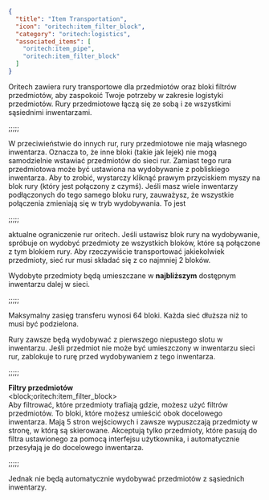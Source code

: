 ```json
{
  "title": "Item Transportation",
  "icon": "oritech:item_filter_block",
  "category": "oritech:logistics",
  "associated_items": [
    "oritech:item_pipe",
    "oritech:item_filter_block"
  ]
}
```

Oritech zawiera rury transportowe dla przedmiotów oraz bloki filtrów przedmiotów, aby zaspokoić Twoje potrzeby w zakresie logistyki przedmiotów. Rury przedmiotowe łączą się ze sobą i ze wszystkimi sąsiednimi inwentarzami.

;;;;;

W przeciwieństwie do innych rur, rury przedmiotowe nie mają własnego inwentarza. Oznacza to, że inne bloki (takie jak lejek) nie mogą samodzielnie wstawiać przedmiotów do sieci rur. Zamiast tego rura przedmiotowa może być ustawiona na wydobywanie z pobliskiego inwentarza. Aby to zrobić, wystarczy kliknąć prawym przyciskiem myszy na blok rury (który jest połączony z czymś). Jeśli masz wiele inwentarzy podłączonych do tego samego bloku rury, zauważysz, że wszystkie połączenia zmieniają się w tryb wydobywania. To jest

;;;;;

aktualne ograniczenie rur oritech. Jeśli ustawisz blok rury na wydobywanie, spróbuje on wydobyć przedmioty ze wszystkich bloków, które są połączone z tym blokiem rury. Aby rzeczywiście transportować jakiekolwiek przedmioty, sieć rur musi składać się z co najmniej 2 bloków.

Wydobyte przedmioty będą umieszczane w **najbliższym** dostępnym inwentarzu dalej w sieci.

;;;;;

Maksymalny zasięg transferu wynosi 64 bloki. Każda sieć dłuższa niż to musi być podzielona.

Rury zawsze będą wydobywać z pierwszego niepustego slotu w inwentarzu. Jeśli przedmiot nie może być umieszczony w inwentarzu sieci rur, zablokuje to rurę przed wydobywaniem z tego inwentarza.

;;;;;

**Filtry przedmiotów**  
<block;oritech:item_filter_block>  
Aby filtrować, które przedmioty trafiają gdzie, możesz użyć filtrów przedmiotów. To bloki, które możesz umieścić obok docelowego inwentarza. Mają 5 stron wejściowych i zawsze wypuszczają przedmioty w stronę, w którą są skierowane. Akceptują tylko przedmioty, które pasują do filtra ustawionego za pomocą interfejsu użytkownika, i automatycznie przesyłają je do docelowego inwentarza.

;;;;;

Jednak nie będą automatycznie wydobywać przedmiotów z sąsiednich inwentarzy.